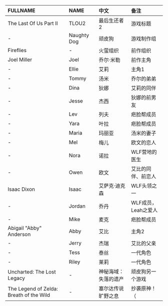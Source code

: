|FULLNAME|NAME|中文|备注|
|:----|:----|:----|:----|
|The Last Of Us Part II|TLOU2|最后生还者2|游戏标题|
|-|Naughty Dog|顽皮狗|游戏制作组|
|Fireflies|-|火萤组织|前作组织|
|Joel Miller|Joel|乔尔·米勒|前作主角|
|-|Ellie|艾莉|主角1|
|-|Tommy|汤米|乔尔的弟弟|
|-|Dina|狄娜|艾莉的同伴|
|-|Jesse|杰西|狄娜的前男友|
|-|Lev|列夫|疤脸帮成员|
|-|Yara|叶拉|疤脸帮成员|
|-|Maria|玛丽亚|汤米的妻子|
|-|Mel|梅儿|欧文的恋人|
|-|Nora|诺拉|WLF营地的医生|
|-|Owen|欧文|艾比的同伴、前恋人|
|Isaac Dixon|Isaac|艾萨克·迪克森|WLF头领之一|
|-|Jordan|乔丹|WLF成员，Leah之爱人|
|-|Mike|麦克|疤脸帮成员|
|Abigail "Abby" Anderson|Abby|艾比|主角2|
|-|Jerry|杰瑞|艾比的父亲|
|-|Tess|泰丝|一代角色|
|-|Riley|莱莉|一代角色|
|Uncharted: The Lost Legacy|-|神秘海域：失落的遗产|顽皮狗另一个游戏|
|The Legend of Zelda: Breath of the Wild|-|塞尔达传说 旷野之息|抄袭原神！（|